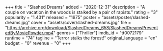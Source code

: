 +++
title = "Slashed Dreams"
added = "2020-12-31"
description = "A couple on vacation in the woods is stalked by a pair of rapists."
rating = "3"
popularity = "1.431"
released = "1975"
poster = "assets/poster/slashed-dreams.jpg"
cover = "assets/cover/slashed-dreams.jpg"
file = "https://archive.org/download/SlashedDreams_658/SlashedDreamsPresentedByMoviePowder.mp4"
genres = ["Thriller"]
imdb_id = "tt0072179"
runtime = "74"
tagline = "Terror stalks the forest!"
original_language = "en"
budget = "0"
revenue = "0"
+++

